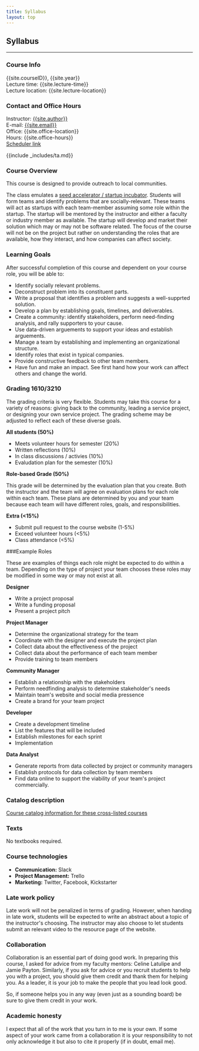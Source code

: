 ```yaml
---
title: Syllabus
layout: top
---
```


Syllabus
-

<hr/>

### Course Info

{{site.courseID}}, {{site.year}}<br />
Lecture time: {{site.lecture-time}}<br />
Lecture location: {{site.lecture-location}}

### Contact and Office Hours
Instructor: [{{site.author}}]({{site.authorURL}}) <br />
E-mail: [{{site.email}}](mailto:{{site.email}})<br />
Office: {{site.office-location}}<br />
Hours: {{site.office-hours}}<br />
<a href="{{site.schedule-link}}">Scheduler link</a>

{{include _includes/ta.md}}

### Course Overview

This course is designed to provide outreach to local communities. 

The class emulates a [seed accelerator / startup incubator](https://en.wikipedia.org/wiki/Seed_accelerator). Students will form teams and identify problems that are socially-relevant. These teams will act as startups with each team-member assuming some role within the startup. The startup will be mentored by the instructor and either a faculty or industry member as available. The startup will develop and market their solution which may or may not be software related. The focus of the course will not be on the project but rather on understanding the roles that are available, how they interact, and how companies can affect society. 

### Learning Goals

After successful completion of this course and dependent on your course role, you will be able to:

* Identify socially relevant problems.
* Deconstruct problem into its constituent parts. 
* Write a proposal that identifies a problem and suggests a well-supprted solution.
* Develop a plan by establishing goals, timelines, and deliverables.
* Create a community: identify stakeholders, perform need-finding analysis, and rally supporters to your cause.
* Use data-driven arguements to support your ideas and establish arguements.
* Manage a team by establishing and implementing an organizational structure.  
* Identify roles that exist in typical companies.
* Provide constructive feedback to other team members.
* Have fun and make an impact. See first hand how your work can affect others and change the world.

### Grading 1610/3210

The grading criteria is very flexible. Students may take this course for a
variety of reasons: giving back to the community, leading a service
project, or designing your own service project. The grading scheme may be
adjusted to reflect each of these diverse goals.

**All students (50%)**

- Meets volunteer hours for semester (20%)
- Written reflections (10%)
- In class discussions / activies (10%)
- Evaludation plan for the semester (10%)

**Role-based Grade (50%)**

This grade will be determined by the evaluation plan that you create. Both the instructor and the team will agree on evaluation plans for each role within each team. These plans are determined by you and your team because each team will have different roles, goals, and responsibilities. 

**Extra (<15%)**

- Submit pull request to the course website (1-5%)
- Exceed volunteer hours (<5%)
- Class attendance (<5%) 


###Example Roles

These are examples of things each role might be expected to do within a team. Depending on the type of project your team chooses these roles may be modified in some way or may not exist at all.

**Designer**

- Write a project proposal 
- Write a funding proposal  
- Present a project pitch 

**Project Manager**

- Determine the organizational strategy for the team 
- Coordinate with the designer and execute the project plan 
- Collect data about the effectiveness of the project 
- Collect data about the performance of each team member 
- Provide training to team members 

**Community Manager**
 
- Establish a relationship with the stakeholders 
- Perform needfinding analysis to determine stakeholder's needs 
- Maintain team's website and social media pressence 
- Create a brand for your team project 

**Developer**

- Create a development timeline 
- List the features that will be included 
- Establish milestones for each sprint  
- Implementation 

**Data Analyst**

- Generate reports from data collected by project or community managers
- Establish protocols for data collection by team members
- Find data online to support the viability of your team's project commercially. 



### Catalog description

[Course catalog information for these cross-listed courses](http://facultygovernance.uncc.edu/course-and-curriculum-approvals/request-establish-itcs-3610-3211-3212-and-1610)

### Texts

No textbooks required.

### Course technologies

- **Communication:** Slack
- **Project Management:** Trello
- **Marketing:** Twitter, Facebook, Kickstarter

### Late work policy

Late work will not be penalized in terms of grading. However, when handing
in late work, students will be expected to write an abstract about a topic
of the instructor's choosing. The instructor may also choose to let students
submit an relevant video to the resource page of the website.

### Collaboration

Collaboration is an essential part of doing good work. In preparing
this course, I asked for advice from my faculty mentors: Celine Latulipe and
Jamie Payton. Similarly, if you ask for advice or you recruit students to
help you with a project, you should give them credit and thank them for
helping you. As a leader, it is your job to make the people that you
lead look good.

So, if someone helps you in any way (even just as a sounding board) be sure to
give them credit in your work.

### Academic honesty

I expect that all of the work that you turn in to me is your own. If some aspect
of your work came from a collaboration it is your responsibility to not only
acknowledge it but also to cite it properly (if in doubt, email me).
